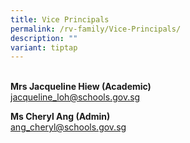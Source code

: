 ```yaml
---
title: Vice Principals
permalink: /rv-family/Vice-Principals/
description: ""
variant: tiptap
---
```

<p><br><strong>Mrs Jacqueline Hiew (Academic) </strong><br><a href="mailto:jacqueline_loh@schools.gov.sg" rel="noopener noreferrer nofollow" target="_blank">jacqueline_loh@schools.gov.sg</a><br></p><p><strong>Ms Cheryl Ang (Admin) </strong><br><a href="mailto:ang_cheryl@schools.gov.sg" rel="noopener noreferrer nofollow" target="_blank">ang_cheryl@schools.gov.sg</a><br></p>